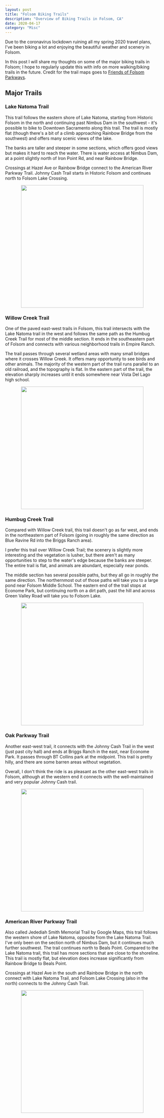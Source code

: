 ```yaml
---
layout: post
title: "Folsom Biking Trails"
description: "Overview of Biking Trails in Folsom, CA"
date: 2020-04-17
category: "Misc"
---
```


Due to the coronavirus lockdown ruining all my spring 2020 travel plans, I've been biking a lot and enjoying the beautiful weather and scenery in Folsom. 

In this post I will share my thoughts on some of the major biking trails in Folsom; I hope to regularly update this with info on more walking/biking trails in the future. Credit for the trail maps goes to [Friends of Folsom Parkways](https://enjoyfolsomtrails.org/trailsmaps.html).

## Major Trails

### Lake Natoma Trail

This trail follows the eastern shore of Lake Natoma, starting from Historic Folsom in the north and continuing past Nimbus Dam in the southwest - it's possible to bike to Downtown Sacramento along this trail. The trail is mostly flat (though there's a bit of a climb approaching Rainbow Bridge from the southwest) and offers many scenic views of the lake. 

The banks are taller and steeper in some sections, which offers good views but makes it hard to reach the water. There is water access at Nimbus Dam, at a point slightly north of Iron Point Rd, and near Rainbow Bridge. 

Crossings at Hazel Ave or Rainbow Bridge connect to the American River Parkway Trail. Johnny Cash Trail starts in Historic Folsom and continues north to Folsom Lake Crossing.

<p align="center">
  <img height="400" src="https://yangdanny97.github.io/misc/trails/lake-natoma-trail.png">
</p>

### Willow Creek Trail

One of the paved east-west trails in Folsom, this trail intersects with the Lake Natoma trail in the west and follows the same path as the Humbug Creek Trail for most of the middle section. It ends in the southeastern part of Folsom and connects with various neighborhood trails in Empire Ranch. 

The trail passes through several wetland areas with many small bridges where it crosses Willow Creek. It offers many opportunity to see birds and other animals. The majority of the western part of the trail runs parallel to an old railroad, and the topography is flat. In the eastern part of the trail, the elevation sharply increases until it ends somewhere near Vista Del Lago high school.

<p align="center">
  <img height="400" src="https://yangdanny97.github.io/misc/trails/willow-creek-trail.png">
</p>

### Humbug Creek Trail

Compared with Willow Creek trail, this trail doesn't go as far west, and ends in the northeastern part of Folsom (going in roughly the same direction as Blue Ravine Rd into the Briggs Ranch area). 

I prefer this trail over Willow Creek Trail; the scenery is slightly more interesting and the vegetation is lusher, but there aren't as many opportunities to step to the water's edge because the banks are steeper. The entire trail is flat, and animals are abundant, especially near ponds.

The middle section has several possible paths, but they all go in roughly the same direction. The northernmost out of those paths will take you to a large pond near Folsom Middle School. The eastern end of the trail stops at Econome Park, but continuing north on a dirt path, past the hill and across Green Valley Road will take you to Folsom Lake. 

<p align="center">
  <img height="400" src="https://yangdanny97.github.io/misc/trails/humbug-creek-trail.png">
</p>

### Oak Parkway Trail

Another east-west trail, it connects with the Johnny Cash Trail in the west (just past city hall) and ends at Briggs Ranch in the east, near Econome Park. It passes through BT Collins park at the midpoint. This trail is pretty hilly, and there are some barren areas without vegetation. 

Overall, I don't think the ride is as pleasant as the other east-west trails in Folsom, although at the western end it connects with the well-maintained and very popular Johnny Cash trail.

<p align="center">
  <img height="400" src="https://yangdanny97.github.io/misc/trails/oak-parkway-trail.png">
</p>

### American River Parkway Trail

Also called Jedediah Smith Memorial Trail by Google Maps, this trail follows the western shore of Lake Natoma, opposite from the Lake Natoma Trail. I've only been on the section north of Nimbus Dam, but it continues much further southwest. The trail continues north to Beals Point. Compared to the Lake Natoma trail, this trail has more sections that are close to the shoreline. This trail is mostly flat, but elevation does increase significantly from Rainbow Bridge to Beals Point.

Crossings at Hazel Ave in the south and Rainbow Bridge in the north connect with Lake Natoma Trail, and Folsom Lake Crossing (also in the north) connects to the Johnny Cash Trail. 

<p align="center">
  <img height="400" src="https://yangdanny97.github.io/misc/trails/american-rv-pkwy.png">
</p>



